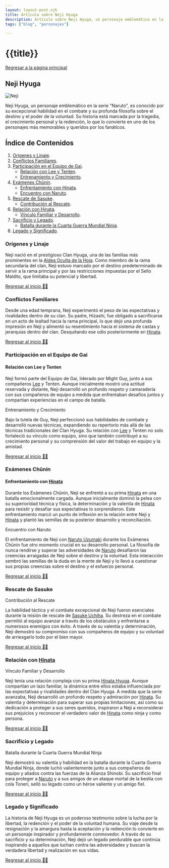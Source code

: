 ```yaml
---
layout: layout-post.njk
title: Artículo sobre Neji Hyuga
description: Artículo sobre Neji Hyuga, un personaje emblemático en la serie "Naruto", conocido por su habilidad en el combate y su filosofía sobre el destino y la voluntad.
tags: ["blog", "personajes"]

---
```


# {{title}}

[Regresar a la página principal](/articulos)

<section id="neji">

# Neji Hyuga

![Neji](/img/neji.jpeg)

Neji Hyuga, un personaje emblemático en la serie "Naruto", es conocido por su excepcional habilidad en el combate y su profunda filosofía sobre el destino y el poder de la voluntad. Su historia está marcada por la tragedia, el crecimiento personal y la redención, lo que lo convierte en uno de los personajes más memorables y queridos por los fanáticos.

</section>

## Índice de Contenidos

1. [Orígenes y Linaje](#origenes).
2. [Conflictos Familiares](#conflictos).
3. [Participación en el Equipo de Gai](#gai).
    - [Relación con Lee y Tenten](#relacion).
    - [Entrenamiento y Crecimiento](#entrenamiento).
4. [Exámenes Chūnin](#examenes).
    - [Enfrentamiento con Hinata](#hinata).
    - [Encuentro con Naruto](#naruto).
5. [Rescate de Sasuke](#rescate).
    - [Contribución al Rescate](#contribucion).
6. [Relación con Hinata](#relacionh).
    - [Vínculo Familiar y Desarrollo](#vinculo).
7. [Sacrificio y Legado](#sacrificio).
    - [Batalla durante la Cuarta Guerra Mundial Ninja](#batalla).
8. [Legado y Significado](#legado).

<section id="origenes">

### Orígenes y Linaje

Neji nació en el prestigioso Clan Hyuga, una de las familias más prominentes en la [Aldea Oculta de la Hoja](/Aldeas). Como miembro de la rama secundaria del clan, Neji estuvo marcado por el destino predeterminado de servir a la rama principal y por las restricciones impuestas por el Sello Maldito, que limitaba su potencial y libertad.

</section>

[Regresar al inicio ☝🏻](#neji)

<section id="conflictos">

### Conflictos Familiares

Desde una edad temprana, Neji experimentó el peso de las expectativas y rivalidades dentro de su clan. Su padre, Hizashi, fue obligado a sacrificarse en un acto de lealtad hacia la rama principal, lo que dejó una profunda impresión en Neji y alimentó su resentimiento hacia el sistema de castas y jerarquías dentro del clan. Desquitando ese odio posteriormente en [Hinata](/Hinata).

</section>

[Regresar al inicio ☝🏻](#neji)

<section id="gai">

### Participación en el Equipo de Gai

</section>

<section id="relacion">

#### Relación con Lee y Tenten

Neji formó parte del Equipo de Gai, liderado por Might Guy, junto a sus compañeros [Lee](/RockLee) y Tenten. Aunque inicialmente mostró una actitud reservada y distante, Neji desarrolló un profundo respeto y camaradería con sus compañeros de equipo a medida que enfrentaban desafíos juntos y compartían experiencias en el campo de batalla.

</section>

<section id="entrenamiento"

#### Entrenamiento y Crecimiento

Bajo la tutela de Guy, Neji perfeccionó sus habilidades de combate y desarrolló nuevas técnicas, expandiendo su repertorio más allá de las técnicas tradicionales del Clan Hyuga. Su relación con [Lee](/RockLee) y Tenten no solo fortaleció su vínculo como equipo, sino que también contribuyó a su crecimiento personal y su comprensión del valor del trabajo en equipo y la amistad.

</section>

[Regresar al inicio ☝🏻](#neji)

<section id="examenes">

### Exámenes Chūnin

</section>

<section id="hinata">

#### Enfrentamiento con [Hinata](/Hinata)

Durante los Exámenes Chūnin, Neji se enfrentó a su prima [Hinata](/Hinata) en una batalla emocionalmente cargada. Aunque inicialmente dominó la pelea con su superioridad técnica y física, la determinación y la valentía de [Hinata](/Hinata) para resistir y desafiar sus expectativas lo sorprendieron. Este enfrentamiento marcó un punto de inflexión en la relación entre Neji y [Hinata](/Hinata) y plantó las semillas de su posterior desarrollo y reconciliación.

</section>

<section id="naruto"

#### Encuentro con Naruto

El enfrentamiento de Neji con [Naruto Uzumaki](/Naruto) durante los Exámenes Chūnin fue otro momento crucial en su desarrollo personal. La filosofía de nunca rendirse y superar las adversidades de [Naruto](/Naruto) desafiaron las creencias arraigadas de Neji sobre el destino y la voluntad. Esta interacción sembró las semillas de la duda en la mente de Neji y lo llevó a cuestionar sus propias creencias sobre el destino y el esfuerzo personal.

</section>

[Regresar al inicio ☝🏻](#neji)

<section id="rescate">

### Rescate de Sasuke

</section>

<section id="contribucion"

#### Contribución al Rescate

La habilidad táctica y el combate excepcional de Neji fueron esenciales durante la misión de rescate de [Sasuke Uchiha](/Sasuke). Su destreza en el combate permitió al equipo avanzar a través de los obstáculos y enfrentarse a numerosos enemigos con éxito. A través de su valentía y determinación, Neji demostró su compromiso con sus compañeros de equipo y su voluntad de arriesgarlo todo por el bien mayor.

</section>

[Regresar al inicio ☝🏻](#neji)

<section id="relacionh">

### Relación con [Hinata](/Hinata)

</section>

<section id="vinculo"

#### Vínculo Familiar y Desarrollo

Neji tenía una relación compleja con su prima [Hinata Hyuga](/Hinata). Aunque compartían un lazo familiar, la dinámica entre ellos estaba influenciada por las expectativas y rivalidades dentro del Clan Hyuga. A medida que la serie avanzaba, Neji desarrolló un profundo respeto y admiración por [Hinata](/Hinata). Su valentía y determinación para superar sus propias limitaciones, así como su dedicación a proteger a sus seres queridos, inspiraron a Neji a reconsiderar sus prejuicios y reconocer el verdadero valor de [Hinata](/Hinata) como ninja y como persona.

</section>

[Regresar al inicio ☝🏻](#neji)

<section id="sacrificio">

### Sacrificio y Legado

</section>

<section id="batalla"

#### Batalla durante la Cuarta Guerra Mundial Ninja

Neji demostró su valentía y habilidad en la batalla durante la Cuarta Guerra Mundial Ninja, donde luchó valientemente junto a sus compañeros de equipo y aliados contra las fuerzas de la Alianza Shinobi. Su sacrificio final para proteger a [Naruto](/Naruto) y a sus amigos de un ataque mortal de la bestia con cola Toneri, selló su legado como un héroe valiente y un amigo fiel.

</section>

[Regresar al inicio ☝🏻](#neji)

<section id="legado">

### Legado y Significado

La historia de Neji Hyuga es un poderoso testimonio sobre la lucha por la libertad, la redención y el poder de la voluntad humana. Su viaje desde la resignación y la amargura hasta la aceptación y la redención lo convierte en un personaje inspirador y profundamente conmovedor. A través de su sacrificio y su determinación, Neji dejó un legado perdurable que continúa inspirando a aquellos que luchan contra las adversidades y buscan la verdadera libertad y realización en sus vidas.

</section>

[Regresar al inicio ☝🏻](#neji)